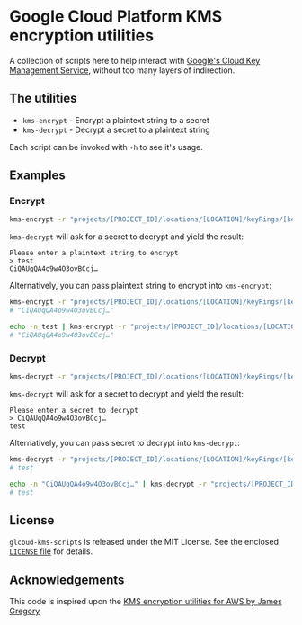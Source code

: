# Google Cloud Platform KMS encryption utilities

A collection of scripts here to help interact with [Google's Cloud Key Management Service](https://cloud.google.com/kms/), without too many layers of indirection.

## The utilities

  * `kms-encrypt` - Encrypt a plaintext string to a secret
  * `kms-decrypt` - Decrypt a secret to a plaintext string

Each script can be invoked with `-h` to see it's usage.

## Examples

### Encrypt


```bash
kms-encrypt -r "projects/[PROJECT_ID]/locations/[LOCATION]/keyRings/[keyring_name]/cryptoKeys/[key_name]"
```

`kms-decrypt` will ask for a secret to decrypt and yield the result:

```
Please enter a plaintext string to encrypt
> test
CiQAUqQA4o9w4O3ovBCcj…
```

Alternatively, you can pass plaintext string to encrypt into `kms-encrypt`:

```bash
kms-encrypt -r "projects/[PROJECT_ID]/locations/[LOCATION]/keyRings/[keyring_name]/cryptoKeys/[key_name]" -p test
# "CiQAUqQA4o9w4O3ovBCcj…"
```

```bash
echo -n test | kms-encrypt -r "projects/[PROJECT_ID]/locations/[LOCATION]/keyRings/[keyring_name]/cryptoKeys/[key_name]"
# "CiQAUqQA4o9w4O3ovBCcj…"
```

### Decrypt

```bash
kms-decrypt -r "projects/[PROJECT_ID]/locations/[LOCATION]/keyRings/[keyring_name]/cryptoKeys/[key_name]"
```

`kms-decrypt` will ask for a secret to decrypt and yield the result:

```
Please enter a secret to decrypt
> CiQAUqQA4o9w4O3ovBCcj…
test
```

Alternatively, you can pass secret to decrypt into `kms-decrypt`:

```bash
kms-decrypt -r "projects/[PROJECT_ID]/locations/[LOCATION]/keyRings/[keyring_name]/cryptoKeys/[key_name]" -s "CiQAUqQA4o9w4O3ovBCcj…"
# test
```

```bash
echo -n "CiQAUqQA4o9w4O3ovBCcj…" | kms-decrypt -r "projects/[PROJECT_ID]/locations/[LOCATION]/keyRings/[keyring_name]/cryptoKeys/[key_name]"
# test
```

## License

`glcoud-kms-scripts` is released under the MIT License. See the enclosed [`LICENSE` file](LICENSE) for details.

## Acknowledgements

This code is inspired upon the [KMS encryption utilities for AWS by James Gregory](https://github.com/jagregory/kms-scripts/)